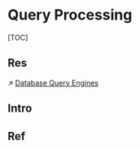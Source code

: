 # Query Processing

[TOC]



## Res
↗ [Database Query Engines](../../../../👔%20DBMS%20(DataBase%20Management%20System)%20Implementations/🏋️%20Database%20Engines/Database%20Query%20Engines/Database%20Query%20Engines.md)



## Intro


## Ref

